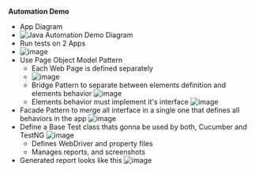 **Automation Demo**

- App Diagram
- ![Java Automation Demo Diagram](https://github.com/user-attachments/assets/bf84c051-495e-452c-a285-1844584828f8)
- Run tests on 2 Apps
- ![image](https://github.com/user-attachments/assets/96e70a1a-81a1-4b91-9248-754c74b67f4c)
- Use Page Object Model Pattern
  - Each Web Page is defined separately
  - ![image](https://github.com/user-attachments/assets/8aed3769-3c9f-48db-b3e8-1f57a04f7bfa)
  - Bridge Pattern to separate between elements definition and elements behavior
    ![image](https://github.com/user-attachments/assets/4af38852-5df8-458b-822b-be039127870f)
  - Elements behavior must implement it's interface
    ![image](https://github.com/user-attachments/assets/7fbd9e7f-9e58-49c6-95b6-91c90bf7db51)
- Facade Pattern to merge all interface in a single one that defines all behaviors  in the app
  ![image](https://github.com/user-attachments/assets/fdf7468e-4b45-4dc1-92cc-a1aba016e881)
- Define a Base Test class thats gonna be used by both, Cucumber and TestNG
  ![image](https://github.com/user-attachments/assets/b637e79f-689b-466b-940a-9a1eae582945)
  - Defines WebDriver and property files
  - Manages reports, and screenshots
- Generated report looks like this
  ![image](https://github.com/user-attachments/assets/bb1e3660-963c-47b9-83e3-a1cb50871bd2)
